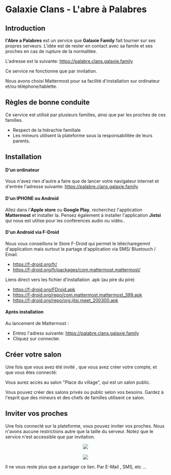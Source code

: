 # Galaxie Clans - L'abre à Palabres

## Introduction
**l'Abre a Palabres** est un service que **Galaxie Family** fait tourner sur ses propres serveurs.
L'idée est de rester en contact avec sa famile et ses proches en cas de rupture de la normalitée.

L'adresse est la suivante: https://palabre.clans.galaxie.family

Ce service ne fonctionne que par invitation.

Nous avons choisi Mattermost pour sa facilité d'installation sur ordinateur et/ou téléphone/tablette.

## Règles de bonne conduite

Ce service est utilisé par plusieurs familles, ainsi que par les proches de ces familles.

* Respect de la hiérachie familiale
* Les mineurs utilisent la plateforme sous la responsabilitée de leurs parents.

## Installation
#### D'un ordinateur
Vous n'avez rien d'autre a faire que de lancer votre navigateur internet et d'entrée l'adresse suivante:
https://palabre.clans.galaxie.family

#### D'un IPHONE ou Android
Allez dans l'**Apple store** ou **Google Play**, recherchez l'application **Mattermost** et installer la.
Pensez également à installer l'application **Jistsi** qui nous est utilise pour les conférences audio ou vidéo..

#### D'un Android via F-Droid
Nous vous conseillons le Store F-Droid qui permet le télécharegemnt d'application mais surtout le partage d'application via SMS/ Bluetouch / Email.
* https://f-droid.org/fr/
* https://f-droid.org/fr/packages/com.mattermost.mattermost/

Liens direct vers les fichier d'installation .apk (au pire du pire)
* https://f-droid.org/FDroid.apk
* https://f-droid.org/repo/com.mattermost.mattermost_399.apk
* https://f-droid.org/repo/org.jitsi.meet_200300.apk

#### Après installation
Au lancement de Mattermost :
* Entrez l'adress suivante: https://palabre.clans.galaxie.family
* Cliquez sur connecter.

## Créer votre salon
Une fois que vous avez été invité , que vous avez créer votre compte, et que vous êtes connecté:

Vous aurez accès au salon "Place du village", qui est un salon public.

Vous pouvez créer des salons privés ou public selon vos besoins.
Gardez à l'esprit que des mineurs et des chefs de familles utilisent ce salon.

## Inviter vos proches

Une fois connecté sur la plateforme, vous pouvez inviter vos proches. Nous n'avons aucune restrictions autre que la taille du serveur.
Notez que le service n'est accessible que par invitation.

<div style="text-align:center"><img src ="https://gitlab.com/Tuuux/galaxie-clans/raw/master/roles/mattermost/files/invite_01.png" /></div>
<BR>
<div style="text-align:center"><img src ="https://gitlab.com/Tuuux/galaxie-clans/raw/master/roles/mattermost/files/invite_02.png" /></div>

Il ne vous reste plus que a partager ce lien. Par E-Mail , SMS, etc ...